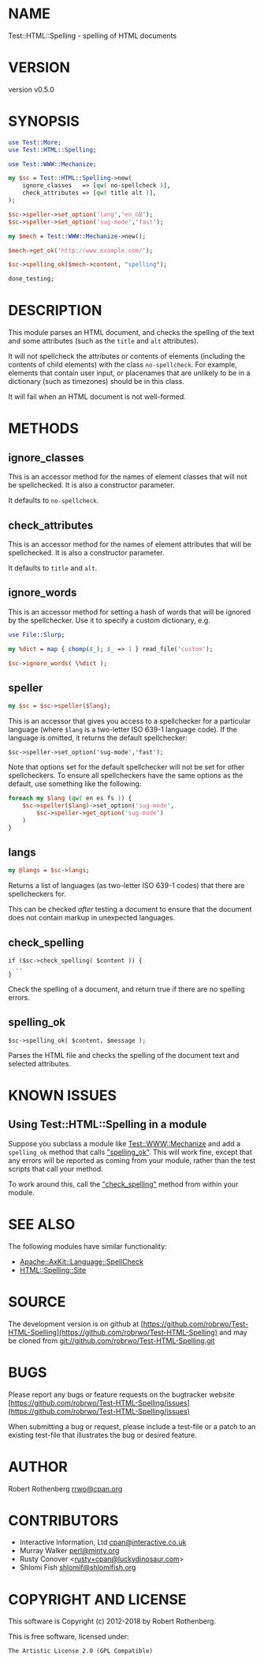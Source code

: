 # NAME

Test::HTML::Spelling - spelling of HTML documents

# VERSION

version v0.5.0

# SYNOPSIS

```perl
use Test::More;
use Test::HTML::Spelling;

use Test::WWW::Mechanize;

my $sc = Test::HTML::Spelling->new(
    ignore_classes   => [qw( no-spellcheck )],
    check_attributes => [qw( title alt )],
);

$sc->speller->set_option('lang','en_GB');
$sc->speller->set_option('sug-mode','fast');

my $mech = Test::WWW::Mechanize->new();

$mech->get_ok('http://www.example.com/');

$sc->spelling_ok($mech->content, "spelling");

done_testing;
```

# DESCRIPTION

This module parses an HTML document, and checks the spelling of the
text and some attributes (such as the `title` and `alt` attributes).

It will not spellcheck the attributes or contents of elements
(including the contents of child elements) with the class
`no-spellcheck`.  For example, elements that contain user input, or
placenames that are unlikely to be in a dictionary (such as timezones)
should be in this class.

It will fail when an HTML document is not well-formed.

# METHODS

## ignore\_classes

This is an accessor method for the names of element classes that will
not be spellchecked.  It is also a constructor parameter.

It defaults to `no-spellcheck`.

## check\_attributes

This is an accessor method for the names of element attributes that
will be spellchecked.  It is also a constructor parameter.

It defaults to `title` and `alt`.

## ignore\_words

This is an accessor method for setting a hash of words that will be
ignored by the spellchecker.  Use it to specify a custom dictionary,
e.g.

```perl
use File::Slurp;

my %dict = map { chomp($_); $_ => 1 } read_file('custom');

$sc->ignore_words( \%dict );
```

## speller

```perl
my $sc = $sc->speller($lang);
```

This is an accessor that gives you access to a spellchecker for a
particular language (where `$lang` is a two-letter ISO 639-1 language
code).  If the language is omitted, it returns the default
spellchecker:

```
$sc->speller->set_option('sug-mode','fast');
```

Note that options set for the default spellchecker will not be set for
other spellcheckers.  To ensure all spellcheckers have the same
options as the default, use something like the following:

```perl
foreach my $lang (qw( en es fs )) {
    $sc->speller($lang)->set_option('sug-mode',
        $sc->speller->get_option('sug-mode')
    )
}
```

## langs

```perl
my @langs = $sc->langs;
```

Returns a list of languages (as two-letter ISO 639-1 codes) that there
are spellcheckers for.

This can be checked _after_ testing a document to ensure that the
document does not contain markup in unexpected languages.

## check\_spelling

```
if ($sc->check_spelling( $content )) {
  ..
}
```

Check the spelling of a document, and return true if there are no
spelling errors.

## spelling\_ok

```
$sc->spelling_ok( $content, $message );
```

Parses the HTML file and checks the spelling of the document text and
selected attributes.

# KNOWN ISSUES

## Using Test::HTML::Spelling in a module

Suppose you subclass a module like [Test::WWW::Mechanize](https://metacpan.org/pod/Test::WWW::Mechanize) and add a
`spelling_ok` method that calls ["spelling\_ok"](#spelling_ok).  This will work
fine, except that any errors will be reported as coming from your
module, rather than the test scripts that call your method.

To work around this, call the ["check\_spelling"](#check_spelling) method from within
your module.

# SEE ALSO

The following modules have similar functionality:

- [Apache::AxKit::Language::SpellCheck](https://metacpan.org/pod/Apache::AxKit::Language::SpellCheck)
- [HTML::Spelling::Site](https://metacpan.org/pod/HTML::Spelling::Site)

# SOURCE

The development version is on github at [https://github.com/robrwo/Test-HTML-Spelling](https://github.com/robrwo/Test-HTML-Spelling)
and may be cloned from [git://github.com/robrwo/Test-HTML-Spelling.git](git://github.com/robrwo/Test-HTML-Spelling.git)

# BUGS

Please report any bugs or feature requests on the bugtracker website
[https://github.com/robrwo/Test-HTML-Spelling/issues](https://github.com/robrwo/Test-HTML-Spelling/issues)

When submitting a bug or request, please include a test-file or a
patch to an existing test-file that illustrates the bug or desired
feature.

# AUTHOR

Robert Rothenberg <rrwo@cpan.org>

# CONTRIBUTORS

- Interactive Information, Ltd <cpan@interactive.co.uk>
- Murray Walker <perl@minty.org>
- Rusty Conover &lt;rusty+cpan@luckydinosaur.com>
- Shlomi Fish <shlomif@shlomifish.org>

# COPYRIGHT AND LICENSE

This software is Copyright (c) 2012-2018 by Robert Rothenberg.

This is free software, licensed under:

```
The Artistic License 2.0 (GPL Compatible)
```
